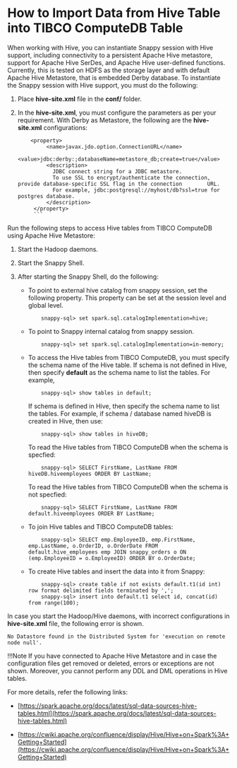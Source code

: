 # How to Import Data from Hive Table into TIBCO ComputeDB Table

When working with Hive, you can instantiate Snappy session with Hive support, including connectivity to a persistent Apache Hive metastore, support for Apache Hive SerDes, and Apache Hive user-defined functions. Currently, this is tested on HDFS as the storage layer and with default Apache Hive Metastore, that is embedded Derby database. To instantiate the Snappy session with Hive support, you must do the following:

1.	Place **hive-site.xml** file in the **conf/** folder. 
           
2. In the **hive-site.xml**, you must configure the parameters as per your requirement. With Derby as Metastore, the following are the **hive-site.xml** configurations:

           <property>
                <name>javax.jdo.option.ConnectionURL</name>
                <value>jdbc:derby:;databaseName=metastore_db;create=true</value>
                <description>
                  JDBC connect string for a JDBC metastore.
                  To use SSL to encrypt/authenticate the connection, provide database-specific SSL flag in the connection        URL.
                  For example, jdbc:postgresql://myhost/db?ssl=true for postgres database.
                </description>
            </property>
            ```
	
Run the following steps to access Hive tables from TIBCO ComputeDB using Apache Hive Metastore:

1.	Start the Hadoop daemons.
2.	Start the Snappy Shell. 
3.	After starting the Snappy Shell, do the following:

	*	To point to external hive catalog from snappy session, set the following property. This property can be set at the session level and global level.
                
                snappy-sql> set spark.sql.catalogImplementation=hive;
        
	*	To point to Snappy internal catalog from snappy session.
     	        
                snappy-sql> set spark.sql.catalogImplementation=in-memory;

	*	To access the Hive tables from TIBCO ComputeDB, you must specify the schema name of the Hive table. 
		If schema is not defined in Hive, then specify **default** as the schema name to list the tables. For example,
        		
                snappy-sql> show tables in default;
                
        If schema is defined in Hive, then specify the schema name to list the tables. For example, if schema / database named hiveDB is created in Hive, then use:
        
                snappy-sql> show tables in hiveDB;

		To read the Hive tables from TIBCO ComputeDB when the schema is specfied:
        		
                snappy-sql> SELECT FirstName, LastName FROM hiveDB.hiveemployees ORDER BY LastName;
                
   		To read the Hive tables from TIBCO ComputeDB when the schema is not specfied:
        		
                snappy-sql> SELECT FirstName, LastName FROM default.hiveemployees ORDER BY LastName;

	*	To join Hive tables and TIBCO ComputeDB tables:
            
            	snappy-sql> SELECT emp.EmployeeID, emp.FirstName, emp.LastName, o.OrderID, o.OrderDate FROM default.hive_employees emp JOIN snappy_orders o ON (emp.EmployeeID = o.EmployeeID) ORDER BY o.OrderDate;

	*	To create Hive tables and insert the data into it from Snappy:
                
                snappy-sql> create table if not exists default.t1(id int) row format delimited fields terminated by ',';
                snappy-sql> insert into default.t1 select id, concat(id) from range(100);

In case you start the Hadoop/Hive daemons, with incorrect configurations in **hive-site.xml** file, the following error is shown.

```
No Datastore found in the Distributed System for 'execution on remote node null'.
```

!!!Note
If you have connected to Apache Hive Metastore and in case the configuration files get removed or deleted, errors or exceptions are not shown. Moreover, you cannot perform any DDL and DML operations in Hive tables.

For more details, refer the following links:

*	[https://spark.apache.org/docs/latest/sql-data-sources-hive-tables.html](https://spark.apache.org/docs/latest/sql-data-sources-hive-tables.html)

*	[https://cwiki.apache.org/confluence/display/Hive/Hive+on+Spark%3A+Getting+Started](https://cwiki.apache.org/confluence/display/Hive/Hive+on+Spark%3A+Getting+Started)

<!---
## Option 1

If Hive tables have data stored in Apache Parquet format or Optimized Row Columnar (ORC) format the data can be copied directly into TIBCO ComputeDB tables.

For example,
```pre
CREATE EXTERNAL TABLE <hive_external_table_name> USING parquet OPTIONS(path path-to-parquet-or-orc)

CREATE TABLE <table_name> USING COLUMN AS (select * from hive_external_table_name)
```
For more information on creating an external table, refer to [CREATE EXTERNAL TABLE](../reference/sql_reference/create-external-table.md).

## Option 2

Take the RDD[Row] from Dataset of Hive Table and insert it into column table.

For example,
```pre
val ds = spark.table("Hive_Table_Name")
val df = snappy.createDataFrame(ds.rdd, ds.schema)
df.write.format("column").saveAsTable("Snappy_Table_Name")
```

In above example, 'spark' is of type SparkSession and 'snappy' is of type SnappySession.
--->

